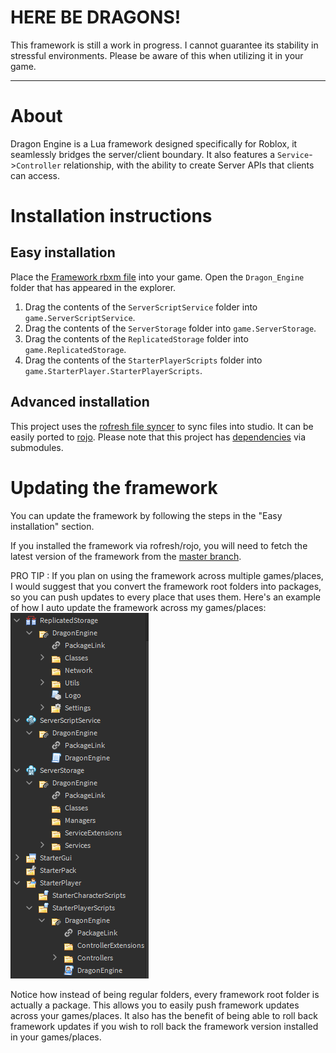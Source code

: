 # HERE BE DRAGONS!
This framework is still a work in progress. I cannot guarantee its stability in stressful environments. Please be aware of this when utilizing it in your game.

<hr></hr>

# About
Dragon Engine is a Lua framework designed specifically for Roblox, it seamlessly bridges the server/client boundary.
It also features a `Service`->`Controller` relationship, with the ability to create Server APIs that clients can access.

# Installation instructions

## Easy installation
Place the [Framework rbxm file](DragonEngine.rbxm) into your game. Open the `Dragon_Engine` folder that has appeared in the explorer.

1. Drag the contents of the `ServerScriptService` folder into `game.ServerScriptService`.
2. Drag the contents of the `ServerStorage` folder into `game.ServerStorage`.
3. Drag the contents of the `ReplicatedStorage` folder into `game.ReplicatedStorage`.
4. Drag the contents of the `StarterPlayerScripts` folder into `game.StarterPlayer.StarterPlayerScripts`.

## Advanced installation
This project uses the [rofresh file syncer](https://github.com/osyrisrblx/rofresh) to sync files into studio. It can be easily ported to [rojo](https://github.com/LPGhatguy/rojo).
Please note that this project has [dependencies](Submodules/) via submodules.

# Updating the framework
You can update the framework by following the steps in the "Easy installation" section.

If you installed the framework via rofresh/rojo, you will need to fetch the latest version of the framework from the [master branch](https://github.com/Reshiram110/Dragon-Engine).

PRO TIP : If you plan on using the framework across multiple games/places, I would suggest that you convert the framework root folders into packages, so you can push updates to every place that uses them.
Here's an example of how I auto update the framework across my games/places:
<img src="Docs/Img/PackageUpdating.PNG" />

Notice how instead of being regular folders, every framework root folder is actually a package. This allows you to easily push framework updates across your games/places. It also has the benefit of being able to roll back framework updates if you wish to roll back the framework version installed in your games/places.